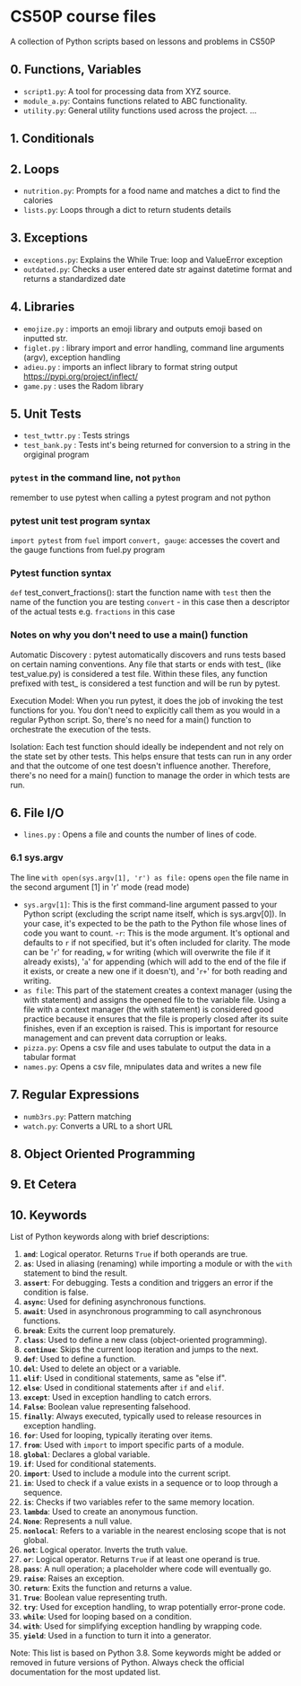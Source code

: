 # CS50P course files

A collection of Python scripts based on lessons and problems in CS50P

## 0. Functions, Variables

- `script1.py`: A tool for processing data from XYZ source.
- `module_a.py`: Contains functions related to ABC functionality.
- `utility.py`: General utility functions used across the project.
...
## 1. Conditionals


## 2. Loops
- `nutrition.py`: Prompts for a food name and matches a dict to find the calories
- `lists.py`: Loops through a dict to return students details


## 3. Exceptions
- `exceptions.py`: Explains the While True: loop and ValueError exception
- `outdated.py`: Checks a user entered date str against datetime format and returns a standardized date

## 4. Libraries
- `emojize.py` : imports an emoji library and outputs emoji based on inputted str.
- `figlet.py` : library import and error handling, command line arguments (argv), exception handling
- `adieu.py` : imports an inflect library to format string output https://pypi.org/project/inflect/
- `game.py` : uses the Radom library 

## 5. Unit Tests
- `test_twttr.py` : Tests strings
- `test_bank.py` : Tests int's being returned for conversion to a string in the orgiginal program
### `pytest` in the command line, not `python`
remember to use pytest when calling a pytest program and not python

### pytest unit test program syntax
`import pytest`
from `fuel` import `convert, gauge`: accesses the covert and the gauge functions from fuel.py program

### Pytest function syntax
`def` test_convert_fractions():
start the function name with `test`
then the name of the function you are testing `convert` - in this case
then a descriptor of the actual tests e.g. `fractions` in this case

### Notes on why you don't need to use a main() function ###
Automatic Discovery : pytest automatically discovers and runs tests based on certain naming conventions. Any file that starts or ends with test_ (like test_value.py) is considered a test file. Within these files, any function prefixed with test_ is considered a test function and will be run by pytest.

Execution Model: When you run pytest, it does the job of invoking the test functions for you. You don't need to explicitly call them as you would in a regular Python script. So, there's no need for a main() function to orchestrate the execution of the tests.

Isolation: Each test function should ideally be independent and not rely on the state set by other tests. This helps ensure that tests can run in any order and that the outcome of one test doesn't influence another. Therefore, there's no need for a main() function to manage the order in which tests are run.






## 6. File I/O
- `lines.py` : Opens a file and counts the number of lines of code. 
### 6.1 sys.argv 
The line `with open(sys.argv[1], 'r') as file:` opens `open` the file name in the second argument [1] in 'r' mode (read mode)
- `sys.argv[1]`: This is the first command-line argument passed to your Python script (excluding the script name itself, which is sys.argv[0]). In your case, it's expected to be the path to the Python file whose lines of code you want to count.
-`r`: This is the mode argument. It's optional and defaults to `r` if not specified, but it's often included for clarity. The mode can be '`r`' for reading, `w` for writing (which will overwrite the file if it already exists), '`a`' for appending (which will add to the end of the file if it exists, or create a new one if it doesn't), and '`r+`' for both reading and writing.
- `as file`: This part of the statement creates a context manager (using the with statement) and assigns the opened file to the variable file. Using a file with a context manager (the with statement) is considered good practice because it ensures that the file is properly closed after its suite finishes, even if an exception is raised. This is important for resource management and can prevent data corruption or leaks.
- `pizza.py`: Opens a csv file and uses tabulate to output the data in a tabular format
- `names.py`: Opens a csv file, mnipulates data and writes a new file


## 7. Regular Expressions
- `numb3rs.py`: Pattern matching
- `watch.py`: Converts a URL to a short URL

## 8. Object Oriented Programming


## 9. Et Cetera

## 10. Keywords
List of Python keywords along with brief descriptions:

1. **`and`**: Logical operator. Returns `True` if both operands are true.
2. **`as`**: Used in aliasing (renaming) while importing a module or with the `with` statement to bind the result.
3. **`assert`**: For debugging. Tests a condition and triggers an error if the condition is false.
4. **`async`**: Used for defining asynchronous functions.
5. **`await`**: Used in asynchronous programming to call asynchronous functions.
6. **`break`**: Exits the current loop prematurely.
7. **`class`**: Used to define a new class (object-oriented programming).
8. **`continue`**: Skips the current loop iteration and jumps to the next.
9. **`def`**: Used to define a function.
10. **`del`**: Used to delete an object or a variable.
11. **`elif`**: Used in conditional statements, same as "else if".
12. **`else`**: Used in conditional statements after `if` and `elif`.
13. **`except`**: Used in exception handling to catch errors.
14. **`False`**: Boolean value representing falsehood.
15. **`finally`**: Always executed, typically used to release resources in exception handling.
16. **`for`**: Used for looping, typically iterating over items.
17. **`from`**: Used with `import` to import specific parts of a module.
18. **`global`**: Declares a global variable.
19. **`if`**: Used for conditional statements.
20. **`import`**: Used to include a module into the current script.
21. **`in`**: Used to check if a value exists in a sequence or to loop through a sequence.
22. **`is`**: Checks if two variables refer to the same memory location.
23. **`lambda`**: Used to create an anonymous function.
24. **`None`**: Represents a null value.
25. **`nonlocal`**: Refers to a variable in the nearest enclosing scope that is not global.
26. **`not`**: Logical operator. Inverts the truth value.
27. **`or`**: Logical operator. Returns `True` if at least one operand is true.
28. **`pass`**: A null operation; a placeholder where code will eventually go.
29. **`raise`**: Raises an exception.
30. **`return`**: Exits the function and returns a value.
31. **`True`**: Boolean value representing truth.
32. **`try`**: Used for exception handling, to wrap potentially error-prone code.
33. **`while`**: Used for looping based on a condition.
34. **`with`**: Used for simplifying exception handling by wrapping code.
35. **`yield`**: Used in a function to turn it into a generator.

Note: This list is based on Python 3.8. Some keywords might be added or removed in future versions of Python. Always check the official documentation for the most updated list.